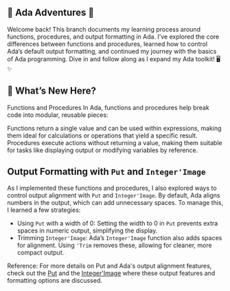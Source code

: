 ## 🌟 Ada Adventures 🌟

Welcome back! This branch documents my learning process around functions, procedures, and output formatting in Ada. I’ve explored the core differences between functions and procedures, learned how to control Ada’s default output formatting, and continued my journey with the basics of Ada programming. Dive in and follow along as I expand my Ada toolkit! 🖥️✨

## 🌟 What’s New Here?
Functions and Procedures
In Ada, functions and procedures help break code into modular, reusable pieces:

Functions return a single value and can be used within expressions, making them ideal for calculations or operations that yield a specific result.
Procedures execute actions without returning a value, making them suitable for tasks like displaying output or modifying variables by reference.
## Output Formatting with `Put` and `Integer'Image`
As I implemented these functions and procedures, I also explored ways to control output alignment with `Put` and `Integer'Image`. By default, Ada aligns numbers in the output, which can add unnecessary spaces. To manage this, I learned a few strategies:

- Using `Put` with a width of 0: Setting the width to 0 in `Put` prevents extra spaces in numeric output, simplifying the display.
- Trimming `Integer'Image`: Ada’s `Integer'Image` function also adds spaces for alignment. Using `'Trim` removes these, allowing for cleaner, more compact output.

Reference:
For more details on Put and Ada's output alignment features, check out the [Put](https://docs.adacore.com/live/wave/arm22/html/arm22/arm22-A-10.html) 
and the [Integer'Image](https://docs.adacore.com/live/wave/arm22/html/arm22/arm22-4-10.html) where these output features and formatting options are discussed.


